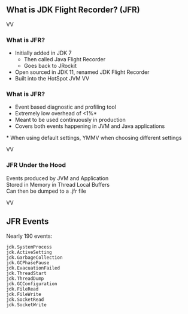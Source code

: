 ## What is JDK Flight Recorder? (JFR)
VV
### What is JFR?

* Initially added in JDK 7 
    * Then called Java Flight Recorder
    * Goes back to JRockit
* Open sourced in JDK 11, renamed JDK Flight Recorder
* Built into the HotSpot JVM
VV

### What is JFR?

* Event based diagnostic and profiling tool
* Extremely low overhead of <1%*
* Meant to be used continuously in production
* Covers both events happening in JVM and Java applications


\* When using default settings, YMMV when choosing different settings

VV
### JFR Under the Hood

Events produced by JVM and Application<br/>
Stored in Memory in Thread Local Buffers<br/>
Can then be dumped to a .jfr file<br/>

VV
## JFR Events

Nearly 190 events:

```
jdk.SystemProcess                         
jdk.ActiveSetting                         
jdk.GarbageCollection                     
jdk.GCPhasePause                                       
jdk.EvacuationFailed                      
jdk.ThreadStart                           
jdk.ThreadDump                            
jdk.GCConfiguration                                             
jdk.FileRead                              
jdk.FileWrite                             
jdk.SocketRead                            
jdk.SocketWrite                           
```

